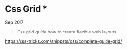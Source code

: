 # Css Grid *

Sep 2017

> Css grid guide how to create flexible web layouts.

https://css-tricks.com/snippets/css/complete-guide-grid/